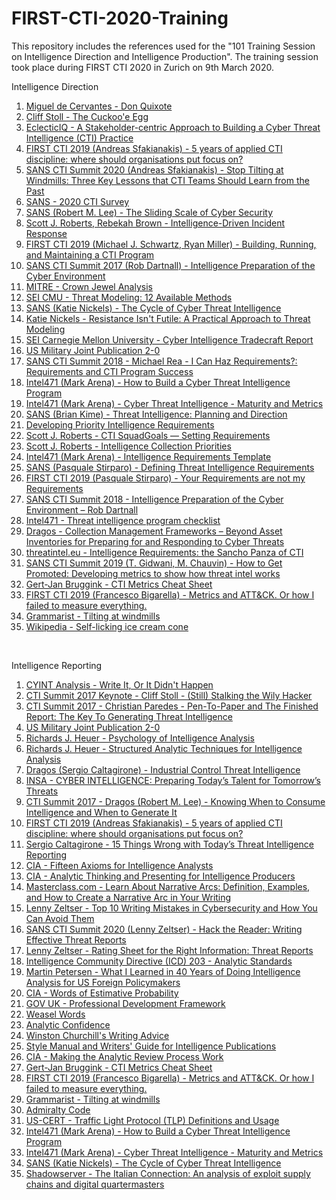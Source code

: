 # FIRST-CTI-2020-Training
This repository includes the references used for the "101 Training Session on Intelligence Direction and Intelligence Production". The  training session took place during FIRST CTI 2020 in Zurich on 9th March 2020.

Intelligence Direction
<ol>
  <li><a href="https://en.wikipedia.org/wiki/Don_Quixote" target="_blank" rel="noopener">Miguel de Cervantes - Don Quixote</a></li>
	<li><a href="https://en.wikipedia.org/wiki/The_Cuckoo%27s_Egg" target="_blank" rel="noopener">Cliff Stoll - The Cuckoo'e Egg</a></li>
	<li><a href="https://www.eclecticiq.com/resources/white-paper-building-cyber-threat-intelligence-practice?submissionGuid=6735f84f-06b8-4cb8-83f5-582baa59ad4a#download" target="_blank" rel="noopener">EclecticIQ - A Stakeholder-centric Approach to Building a Cyber Threat Intelligence (CTI) Practice</a></li>
	<li><a href="https://www.first.org/resources/papers/london2019/Andreas_Sfakianakis_FIRST_CTI_2019_v2.0.pdf" target="_blank" rel="noopener">FIRST CTI 2019 (Andreas Sfakianakis) - 5 years of applied CTI discipline: where should organisations put focus on?</a></li>
	<li><a href="https://www.sans.org/cyber-security-summit/archives/file/summit_archive_1579635728.pdf" target="_blank" rel="noopener">SANS CTI Summit 2020 (Andreas Sfakianakis) -  Stop Tilting at Windmills: Three Key Lessons that CTI Teams Should Learn from the Past</a></li>
	<li><a href="https://www.sans.org/reading-room/whitepapers/threats/paper/39395" target="_blank" rel="noopener"> SANS - 2020 CTI Survey</a></li>
  <li><a href="https://www.sans.org/reading-room/whitepapers/ActiveDefense/sliding-scale-cyber-security-36240" target="_blank" rel="noopener">SANS (Robert M. Lee) - The Sliding Scale of Cyber Security</a></li>
	<li><a href="https://www.amazon.com/Intelligence-Driven-Incident-Response-Outwitting-Adversary/dp/1491934948" target="_blank" rel="noopener">Scott J. Roberts, Rebekah Brown - Intelligence-Driven Incident Response</a></li>
	<li><a href="https://www.first.org/resources/papers/london2019/10-Building-Running-Maintaining-Schwartz-Miller.PPTX" target="_blank" rel="noopener">FIRST CTI 2019 (Michael J. Schwartz, Ryan Miller) - Building, Running, and Maintaining a CTI Program</a></li>
	<li><a href="https://www.sans.org/cyber-security-summit/archives/file/summit-archive-1517245731.pdf" target="_blank" rel="noopener">SANS CTI Summit 2017 (Rob Dartnall) - Intelligence Preparation of the Cyber Environment</a></li>
	<li><a href="https://www.mitre.org/publications/systems-engineering-guide/enterprise-engineering/systems-engineering-for-mission-assurance/crown-jewels-analysis" target="_blank" rel="noopener">MITRE - Crown Jewel Analysis</a></li>
	<li><a href="https://insights.sei.cmu.edu/sei_blog/2018/12/threat-modeling-12-available-methods.html" target="_blank" rel="noopener">SEI CMU - Threat Modeling: 12 Available Methods</a></li>
	<li><a href="https://www.sans.org/webcasts/cycle-cyber-threat-intelligence-111570" target="_blank" rel="noopener">SANS (Katie Nickels) - The Cycle of Cyber Threat Intelligence</a></li>
<li><a href="https://www.slideshare.net/KatieNickels/resistance-isnt-futile-a-practical-approach-to-threat-modeling" target="_blank" rel="noopener">Katie Nickels - Resistance Isn't Futile: A Practical Approach to Threat Modeling</a></li>
	<li><a href="https://resources.sei.cmu.edu/library/asset-view.cfm?assetid=546686" target="_blank" rel="noopener">SEI Carnegie Mellon University - Cyber Intelligence Tradecraft Report</a></li>
	<li><a href="http://www.jcs.mil/Portals/36/Documents/Doctrine/pubs/jp2_0.pdf" target="_blank" rel="noopener">US Military Joint Publication 2-0</a></li>
	<li><a href="https://www.youtube.com/watch?v=Aqo3IcVQs_M" target="_blank" rel="noopener">SANS CTI Summit 2018 - Michael Rea - I Can Haz Requirements?: Requirements and CTI Program Success</a></li>
	<li><a href="https://www.slideshare.net/MarkArena/how-to-build-a-cyber-threat-intelligence-program" target="_blank" rel="noopener">Intel471 (Mark Arena) - How to Build a Cyber Threat Intelligence Program</a></li>
	<li><a href="https://www.sans.org/summit-archives/file/summit-archive-1492183163.pdf" target="_blank" rel="noopener">Intel471 (Mark Arena) - Cyber Threat Intelligence - Maturity and Metrics</a></li>
	<li><a href="https://www.sans.org/reading-room/whitepapers/threatintelligence/threat-intelligence-planning-direction-36857" target="_blank" rel="noopener">SANS (Brian Kime) - Threat Intelligence: Planning and Direction</a></li>
	<li><a href="https://fas.org/irp/doddir/army/fm34-2/Appd.htm" target="_blank" rel="noopener">Developing Priority Intelligence Requirements</a></li>
	<li><a href="https://medium.com/@sroberts/cti-squadgoals-setting-requirements-41bcb63db918" target="_blank" rel="noopener">Scott J. Roberts - CTI SquadGoals — Setting Requirements</a></li>
	<li><a href="https://medium.com/@sroberts/intelligence-collection-priorities-a80fa3ed73cd" target="_blank" rel="noopener">Scott J. Roberts - Intelligence Collection Priorities</a></li>
	<li><a href="https://www.dropbox.com/s/rtisz5zdy5sl1w1/ACSC-Reqs.xlsx" target="_blank" rel="noopener">Intel471 (Mark Arena) - Intelligence Requirements Template</a></li>
	<li><a href="https://isc.sans.edu/forums/diary/Defining+Threat+Intelligence+Requirements/21519/" target="_blank" rel="noopener">SANS (Pasquale Stirparo) - Defining Threat Intelligence Requirements</a></li>
  <li><a href="https://www.first.org/events/symposium/london2019/program#pYour-Requirements-are-not-my-Requirements" target="_blank" rel="noopener">FIRST CTI 2019 (Pasquale Stirparo) - Your Requirements are not my Requirements</a></li>
  <li><a href="https://www.youtube.com/watch?v=3bXr-CF9NBI" target="_blank" rel="noopener">SANS CTI Summit 2018 - Intelligence Preparation of the Cyber Environment – Rob Dartnall</a></li>
	<li><a href="https://intel471.com/threatintelprogramchecklist.pdf" target="_blank" rel="noopener">Intel471 - Threat intelligence program checklist</a></li>
  <li><a href="https://dragos.com/wp-content/uploads/CMF_For_ICS.pdf" target="_blank" rel="noopener">Dragos - Collection Management Frameworks – Beyond Asset Inventories for Preparing for and Responding to Cyber Threats</a></li>
	<li><a href="https://threatintel.eu/2019/09/24/intelligence-requirements-and-don-quixote/" target="_blank" rel="noopener">threatintel.eu - Intelligence Requirements: the Sancho Panza of CTI</a></li>
	<li><a href="https://www.sans.org/cyber-security-summit/archives/file/summit-archive-1548336589.pdf" target="_blank" rel="noopener">SANS CTI Summit 2019 (T. Gidwani, M. Chauvin) - How to Get Promoted: Developing metrics to show how threat intel works</a></li>
	<li><a href="https://github.com/gertjanbruggink/Metrics" target="_blank" rel="noopener">Gert-Jan Bruggink - CTI Metrics Cheat Sheet</a></li>
	<li><a href="https://www.first.org/resources/papers/london2019/Metrics-and-attack-website.pdf" target="_blank" rel="noopener">FIRST CTI 2019 (Francesco Bigarella)  - Metrics and ATT&CK. Or how I failed to measure everything.</a></li>
<li><a href="https://grammarist.com/idiom/tilting-at-windmills/" target="_blank" rel="noopener">Grammarist - Tilting at windmills</a></li>
<li><a href="https://en.wikipedia.org/wiki/Self-licking_ice_cream_cone" target="_blank" rel="noopener">Wikipedia - Self-licking ice cream cone</a></li>
</ol>
 
 
Intelligence Reporting
<ol>
<li><a href="https://web.archive.org/web/20170615231505/http://www.cyintanalysis.com/write-it-or-it-didnt-happen/" target="_blank" rel="noopener">CYINT Analysis - Write It, Or It Didn't Happen</a></li>
<li><a href="https://www.youtube.com/watch?v=1h7rLHNXio8" target="_blank" rel="noopener">CTI Summit 2017 Keynote - Cliff Stoll - (Still) Stalking the Wily Hacker</a></li>
<li><a href="https://www.youtube.com/watch?v=XEmksbsrnv8" target="_blank" rel="noopener">CTI Summit 2017 - Christian Paredes - Pen-To-Paper and The Finished Report: The Key To Generating Threat Intelligence</a></li>
<li><a href="http://www.jcs.mil/Portals/36/Documents/Doctrine/pubs/jp2_0.pdf" target="_blank" rel="noopener">US Military Joint Publication 2-0</a></li>
<li><a href="https://www.cia.gov/library/center-for-the-study-of-intelligence/csi-publications/books-and-monographs/psychology-of-intelligence-analysis/PsychofIntelNew.pdf" target="_blank" rel="noopener">Richards J. Heuer - Psychology of Intelligence Analysis</a></li>
<li><a href="https://www.amazon.com/Structured-Analytic-Techniques-Intelligence-Analysis/dp/1452241511/" target="_blank" rel="noopener">Richards J. Heuer - Structured Analytic Techniques for Intelligence Analysis</a></li>
<li><a href="https://ics-cert.us-cert.gov/sites/default/files/ICSJWG-Archive/QNL_DEC_17/Dragos_ICS%20Threat%20Intelligence%20Whitepaper%20-%20Article_S508NC.pdf" target="_blank" rel="noopener">Dragos (Sergio Caltagirone) - Industrial Control Threat Intelligence</a></li>
<li><a href="https://www.insaonline.org/wp-content/uploads/2017/04/INSA_Cyber_Intel_PrepTalent.pdf" target="_blank" rel="noopener">INSA - CYBER INTELLIGENCE: Preparing Today’s Talent for Tomorrow’s Threats</a></li>
<li><a href="https://www.youtube.com/watch?v=cW7Z9Vqsgk0" target="_blank" rel="noopener">CTI Summit 2017 - Dragos (Robert M. Lee) - Knowing When to Consume Intelligence and When to Generate It</a></li>
<li><a href="https://www.first.org/resources/papers/london2019/Andreas_Sfakianakis_FIRST_CTI_2019_v2.0.pdf" target="_blank" rel="noopener">FIRST CTI 2019 (Andreas Sfakianakis) - 5 years of applied CTI discipline: where should organisations put focus on?</a></li>
<li><a href="http://www.activeresponse.org/15-things-wrong-with-todays-threat-intelligence-reporting/" target="_blank" rel="noopener">Sergio Caltagirone - 15 Things Wrong with Today’s Threat Intelligence Reporting</a></li>
<li><a href="https://www.cia.gov/library/center-for-the-study-of-intelligence/csi-publications/csi-studies/studies/97unclass/axioms.html" target="_blank" rel="noopener">CIA - Fifteen Axioms for Intelligence Analysts</a></li>
<li><a href="https://cdn.ymaws.com/www.scip.org/resource/resmgr/White_Papers/Analytic-Thinking-CIA.pdf" target="_blank" rel="noopener">CIA - Analytic Thinking and Presenting for Intelligence Producers</a></li>
<li><a href="https://www.masterclass.com/articles/what-are-the-elements-of-a-narrative-arc-and-how-do-you-create-one-in-writing#what-is-a-narrative-arc" target="_blank" rel="noopener">Masterclass.com - Learn About Narrative Arcs: Definition, Examples, and How to Create a Narrative Arc in Your Writing</a></li>
<li><a href="https://www.sans.org/webcasts/top-10-writing-mistakes-cybersecurity-avoid-110220" target="_blank" rel="noopener">Lenny Zeltser - Top 10 Writing Mistakes in Cybersecurity and How You Can Avoid Them</a></li>
<li><a href="https://www.sans.org/cyber-security-summit/archives/file/summit_archive_1579549399.pdf" target="_blank" rel="noopener">SANS CTI Summit 2020 (Lenny Zeltser) - Hack the Reader: Writing Effective Threat Reports</a></li>
<li><a href="https://zeltser.com/media/docs/rating-sheet-threat-reports-info.pdf" target="_blank" rel="noopener">Lenny Zeltser - Rating Sheet for the Right Information: Threat Reports</a></li>
<li><a href="https://fas.org/irp/dni/icd/icd-203.pdf" target="_blank" rel="noopener">Intelligence Community Directive (ICD) 203 - Analytic Standards</a></li>
<li><a href="https://www.cia.gov/library/center-for-the-study-of-intelligence/csi-publications/csi-studies/studies/vol.-55-no.-1/pdfs/CleanedPetersen-What%20I%20Learned-20Apr2011.pdf" target="_blank" rel="noopener">Martin Petersen - What I Learned in 40 Years of Doing Intelligence Analysis for US Foreign Policymakers</a></li>
<li><a href="https://www.cia.gov/library/center-for-the-study-of-intelligence/csi-publications/books-and-monographs/sherman-kent-and-the-board-of-national-estimates-collected-essays/6words.html" target="_blank" rel="noopener">CIA - Words of Estimative Probability</a></li>
<li><a href="https://files.civilservicejobs.service.gov.uk/admin/fairs/apptrack/download.cgi?SID=b3duZXI9NTA3MDAwMCZvd25lcnR5cGU9ZmFpciZkb2NfdHlwZT12YWMmZG9jX2lkPTc4NjA0NiZ2ZXJpZnk9Yjg4MDZhNmVmZjA4ZTYxYWFkMDViY2YzMGYxZTRkNjU=" target="_blank" rel="noopener">GOV UK - Professional Development Framework</a></li>	
<li><a href="https://en.wikipedia.org/wiki/Weasel_word" target="_blank" rel="noopener">Weasel Words</a></li>
<li><a href="http://Analytic confidence" target="_blank" rel="noopener">Analytic Confidence</a></li>
<li><a href="https://twitter.com/cabinetofficeuk/status/803941969630269440/photo/1" target="_blank" rel="noopener">Winston Churchill's Writing Advice</a></li>
<li><a href="https://fas.org/irp/cia/product/style.pdf" target="_blank" rel="noopener">Style Manual and Writers' Guide for Intelligence Publications</a></li>
<li><a href="https://www.cia.gov/library/center-for-the-study-of-intelligence/csi-publications/csi-studies/studies/vol49no1/html_files/analytic_review_7.html" target="_blank" rel="noopener">CIA - Making the Analytic Review Process Work</a></li>
	<li><a href="https://github.com/gertjanbruggink/Metrics" target="_blank" rel="noopener">Gert-Jan Bruggink - CTI Metrics Cheat Sheet</a></li>
	<li><a href="https://www.first.org/resources/papers/london2019/Metrics-and-attack-website.pdf" target="_blank" rel="noopener">FIRST CTI 2019 (Francesco Bigarella)  - Metrics and ATT&CK. Or how I failed to measure everything.</a></li>
<li><a href="https://grammarist.com/idiom/tilting-at-windmills/" target="_blank" rel="noopener">Grammarist - Tilting at windmills</a></li>
<li><a href="https://en.wikipedia.org/wiki/Admiralty_code" target="_blank" rel="noopener">Admiralty Code</a></li>
<li><a href="https://www.us-cert.gov/tlp" target="_blank" rel="noopener">US-CERT - Traffic Light Protocol (TLP) Definitions and Usage</a></li>
<li><a href="https://www.slideshare.net/MarkArena/how-to-build-a-cyber-threat-intelligence-program" target="_blank" rel="noopener">Intel471 (Mark Arena) - How to Build a Cyber Threat Intelligence Program</a></li>
<li><a href="https://www.sans.org/summit-archives/file/summit-archive-1492183163.pdf" target="_blank" rel="noopener">Intel471 (Mark Arena) - Cyber Threat Intelligence - Maturity and Metrics</a></li>
<li><a href="https://www.sans.org/webcasts/cycle-cyber-threat-intelligence-111570" target="_blank" rel="noopener">SANS (Katie Nickels) - The Cycle of Cyber Threat Intelligence</a></li>
	<li><a href="https://www.shadowserver.org/news/the-italian-connection-an-analysis-of-exploit-supply-chains-and-digital-quartermasters/" target="_blank" rel="noopener">Shadowserver - The Italian Connection: An analysis of exploit supply chains and digital quartermasters</a></li>
</ol>
